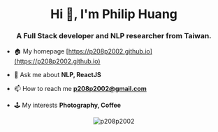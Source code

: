 <h1 align="center">Hi 👋, I'm Philip Huang</h1>
<h3 align="center">A Full Stack developer and NLP researcher from Taiwan.</h3>

- 🏠 My homepage [https://p208p2002.github.io](https://p208p2002.github.io)

- 💬 Ask me about **NLP, ReactJS**

- 📫 How to reach me **p208p2002@gmail.com**

- 🕹 My interests **Photography, Coffee**

<p align="center"> <img src="https://github-readme-stats.vercel.app/api?username=p208p2002&show_icons=true" alt="p208p2002" /> </p>

